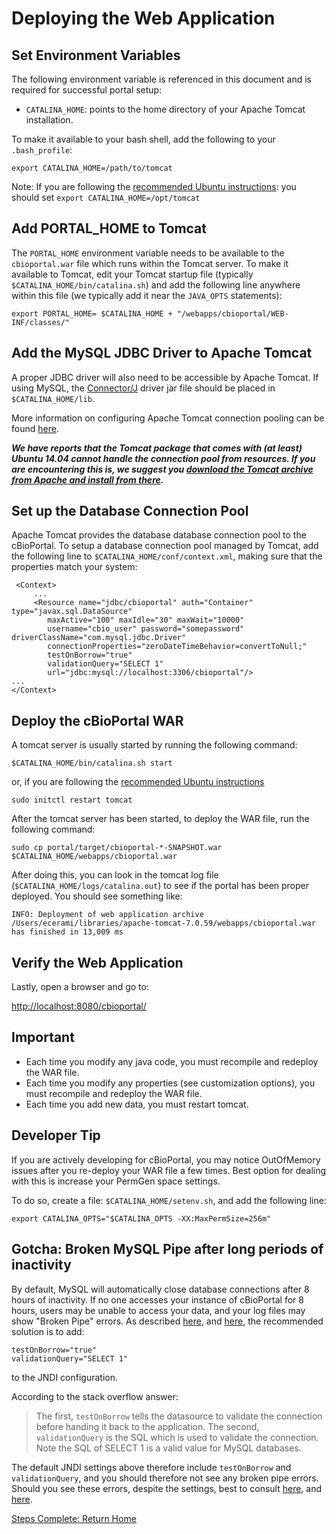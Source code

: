 # Deploying the Web Application

## Set Environment Variables

The following environment variable is referenced in this document and is required for successful portal setup:

* `CATALINA_HOME`: points to the home directory of your Apache Tomcat installation.

To make it available to your bash shell, add the following to your `.bash_profile`:

    export CATALINA_HOME=/path/to/tomcat

Note:  If you are following the [recommended Ubuntu instructions](https://www.digitalocean.com/community/tutorials/how-to-install-apache-tomcat-8-on-ubuntu-14-04):  you should set ```export CATALINA_HOME=/opt/tomcat```

## Add PORTAL_HOME to Tomcat

The `PORTAL_HOME` environment variable needs to be available to the `cbioportal.war` file which runs within the Tomcat server. To make it available to Tomcat, edit your Tomcat startup file (typically `$CATALINA_HOME/bin/catalina.sh`) and add the following line anywhere within this file (we typically add it near the `JAVA_OPTS` statements):

    export PORTAL_HOME= $CATALINA_HOME + "/webapps/cbioportal/WEB-INF/classes/"

## Add the MySQL JDBC Driver to Apache Tomcat

A proper JDBC driver will also need to be accessible by Apache Tomcat.  If using MySQL, the [Connector/J](http://dev.mysql.com/downloads/connector/j/) driver jar file should be placed in `$CATALINA_HOME/lib`.

More information on configuring Apache Tomcat connection pooling can be found [here](http://tomcat.apache.org/tomcat-7.0-doc/jndi-datasource-examples-howto.html).

***We have reports that the Tomcat package that comes with (at least) Ubuntu 14.04 cannot handle the connection pool from resources.  If you are encountering this is, we suggest you [download the Tomcat archive from Apache and install from there](https://www.digitalocean.com/community/tutorials/how-to-install-apache-tomcat-8-on-ubuntu-14-04).***

## Set up the Database Connection Pool

Apache Tomcat provides the database database connection pool to the cBioPortal.  To setup a database connection pool managed by Tomcat, add the following line to `$CATALINA_HOME/conf/context.xml`, making sure that the properties match your system:

     <Context>
         ...
         <Resource name="jdbc/cbioportal" auth="Container" type="javax.sql.DataSource"
            maxActive="100" maxIdle="30" maxWait="10000"
            username="cbio_user" password="somepassword" driverClassName="com.mysql.jdbc.Driver"
            connectionProperties="zeroDateTimeBehavior=convertToNull;"
            testOnBorrow="true"
            validationQuery="SELECT 1"
            url="jdbc:mysql://localhost:3306/cbioportal"/>
    ...
    </Context>

## Deploy the cBioPortal WAR

A tomcat server is usually started by running the following command:

	$CATALINA_HOME/bin/catalina.sh start

or, if you are following the [recommended Ubuntu instructions](https://www.digitalocean.com/community/tutorials/how-to-install-apache-tomcat-8-on-ubuntu-14-04)

	sudo initctl restart tomcat

After the tomcat server has been started, to deploy the WAR file, run the following command:

    sudo cp portal/target/cbioportal-*-SNAPSHOT.war $CATALINA_HOME/webapps/cbioportal.war
    

After doing this, you can look in the tomcat log file (`$CATALINA_HOME/logs/catalina.out`) to see if the portal has been proper deployed.  You should see something like:

    INFO: Deployment of web application archive /Users/ecerami/libraries/apache-tomcat-7.0.59/webapps/cbioportal.war has finished in 13,009 ms

## Verify the Web Application

Lastly, open a browser and go to:  

[http://localhost:8080/cbioportal/](http://localhost:8080/cbioportal/)

## Important

- Each time you modify any java code, you must recompile and redeploy the WAR file.
- Each time you modify any properties (see customization options), you must recompile and redeploy the WAR file.
- Each time you add new data, you must restart tomcat.

## Developer Tip

If you are actively developing for cBioPortal, you may notice OutOfMemory issues after you re-deploy your WAR file a few times.  Best option for dealing with this is increase your PermGen space settings.

To do so, create a file:  `$CATALINA_HOME/setenv.sh`, and add the following line:

    export CATALINA_OPTS="$CATALINA_OPTS -XX:MaxPermSize=256m"

## Gotcha:  Broken MySQL Pipe after long periods of inactivity

By default, MySQL will automatically close database connections after 8 hours of inactivity.  If no one accesses your instance of cBioPortal for 8 hours, users may be unable to access your data, and your log files may show "Broken Pipe" errors.  As described [here](http://juststuffreally.blogspot.com/2007/10/broken-pipes-with-tomcat-and-dbcp.html), and [here](http://stackoverflow.com/questions/20848219/tomcat-mysql-java-servlet-application-getting-500-error-after-some-hours-of-inac), the recommended solution is to add:

    testOnBorrow="true"
    validationQuery="SELECT 1"

to the JNDI configuration.

According to the stack overflow answer:

> The first, `testOnBorrow` tells the datasource to validate the connection before handing it back to the application. The second, `validationQuery` is the SQL which is used to validate the connection. Note the SQL of SELECT 1 is a valid value for MySQL databases.

The default JNDI settings above therefore include `testOnBorrow` and `validationQuery`, and you should therefore not see any broken pipe errors.  Should you see these errors, despite the settings, best to consult [here](http://juststuffreally.blogspot.com/2007/10/broken-pipes-with-tomcat-and-dbcp.html), and [here](http://stackoverflow.com/questions/20848219/tomcat-mysql-java-servlet-application-getting-500-error-after-some-hours-of-inac).

[Steps Complete: Return Home](README.md)
